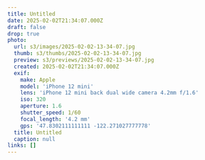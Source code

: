 ```yaml
---
title: Untitled
date: 2025-02-02T21:34:07.000Z
draft: false
drop: true
photo:
  url: s3/images/2025-02-02-13-34-07.jpg
  thumb: s3/thumbs/2025-02-02-13-34-07.jpg
  preview: s3/previews/2025-02-02-13-34-07.jpg
  created: 2025-02-02T21:34:07.000Z
  exif:
    make: Apple
    model: 'iPhone 12 mini'
    lens: 'iPhone 12 mini back dual wide camera 4.2mm f/1.6'
    iso: 320
    aperture: 1.6
    shutter_speed: 1/60
    focal_length: '4.2 mm'
    gps: '47.8302111111111 -122.271027777778'
  title: Untitled
  caption: null
links: []
---
```


